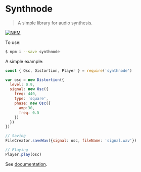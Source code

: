 # Synthnode 

> A simple library for audio synthesis. 

[![NPM](https://nodei.co/npm/synthnode.png?downloadRank=true)](https://nodei.co/npm/synthnode/)

To use:
```bash
$ npm i --save synthnode
```

A simple example: 
```javascript
const { Osc, Distortion, Player } = require('synthnode')

var osc = new Distortion({
  level: 0.9,
  signal: new Osc({
    freq: 440,
    type: 'square',
    phase: new Osc({
      amp:30,
      freq: 0.5
    })
  })
})

// Saving
FileCreator.saveWav({signal: osc, fileName: 'signal.wav'})

// Playing
Player.play(osc)
```

See [documentation](/docs/README.md).

